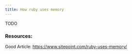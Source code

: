 ```yaml
---
title: How ruby uses memory
---
```


TODO

### Resources:
Good Article: https://www.sitepoint.com/ruby-uses-memory/
